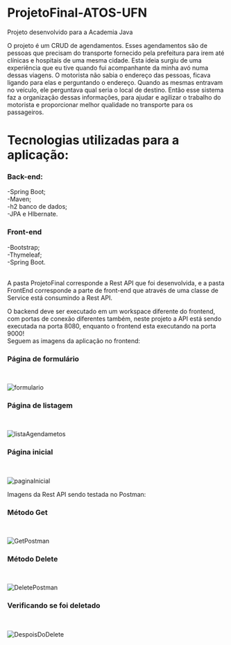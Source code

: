 # ProjetoFinal-ATOS-UFN
Projeto desenvolvido para a Academia Java

O projeto é um CRUD de agendamentos. Esses agendamentos são de pessoas que precisam do transporte fornecido pela prefeitura para irem até clínicas e hospitais de uma mesma cidade. Esta ideia surgiu de uma experiência que eu tive quando fui acompanhante da minha avó numa dessas viagens. O motorista não sabia o endereço das pessoas, ficava ligando para elas e perguntando o endereço. Quando as mesmas entravam no veículo, ele perguntava qual seria o local de destino. Então esse sistema faz a organização dessas informações, para ajudar e agilizar o trabalho do motorista e proporcionar melhor qualidade no transporte para os passageiros.

# Tecnologias utilizadas para a aplicação:
<h3>Back-end:</h3>
-Spring Boot;<br>
-Maven;<br>
-h2 banco de dados;<br>
-JPA e HIbernate.<br>

<h3>Front-end</h3>
-Bootstrap;<br>
-Thymeleaf;<br>
-Spring Boot.


<br>A pasta ProjetoFinal corresponde a Rest API que foi desenvolvida, e a pasta FrontEnd corresponde a parte de front-end que através de uma classe de Service está consumindo a Rest API.

O backend deve ser executado em um workspace diferente do frontend, com portas de conexão diferentes também, neste projeto a API está sendo executada na porta 8080, enquanto o frontend esta executando na porta 9000!
<br>
Seguem as imagens da aplicação no frontend:

<h3>Página de formulário</h3><br>

![formulario](https://user-images.githubusercontent.com/86419207/146094927-f7e10a77-d5b5-4333-9276-a4119ce76502.PNG)

<h3>Página de listagem</h3><br>

![listaAgendametos](https://user-images.githubusercontent.com/86419207/146094943-3e00089c-9607-4e33-be90-6d3d161f188f.PNG)

<h3>Página inicial</h3><br>

![paginaInicial](https://user-images.githubusercontent.com/86419207/146094960-d11c1615-d781-4735-8e47-5848c716c22f.PNG)


Imagens da Rest API sendo testada no Postman:

<h3>Método Get</h3><br>

![GetPostman](https://user-images.githubusercontent.com/86419207/146094997-83b012e4-6993-47b0-94ca-50c81e6a93b1.PNG)

<h3>Método Delete</h3><br>

![DeletePostman](https://user-images.githubusercontent.com/86419207/146095009-3090c880-9122-4836-83d5-96e755cde677.PNG)

<h3>Verificando se foi deletado</h3><br>

![DespoisDoDelete](https://user-images.githubusercontent.com/86419207/146095015-8cf5c6b9-e720-4fb9-92bc-62390732d2f3.PNG)



